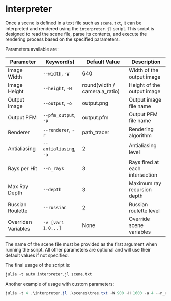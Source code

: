 # Interpreter
Once a scene is defined in a text file such as `scene.txt`, it can be interpreted and rendered using the `interpreter.jl` script. This script is designed to read the scene file, parse its contents, and execute the rendering process based on the specified parameters.

Parameters available are:

| Parameter             | Keyword(s)            | Default Value   | Description                       |
|-----------------------|-----------------------|-----------------|-----------------------------------|
| Image Width           | `--width`, `-W`       | 640             | Width of the output image         |
| Image Height          | `--height`, `-H`      | round(width / camera.a_ratio)                | Height of the output image        |
| Output Image          | `--output`, `-o`      | output.png      | Output image file name            |
| Output PFM            | `--pfm_output`, `-p`  | output.pfm      | Output PFM file name              |
| Renderer              | `--renderer`, -`r`    | path_tracer     | Rendering algorithm               |
| Antialiasing          | `--antialiasing`, `-a`| 2               | Antialiasing level                |
| Rays per Hit          | `--n_rays`            | 3               | Rays fired at each intersection   |
| Max Ray Depth         | `--depth`             | 3               | Maximum ray recursion depth       |
| Russian Roulette      | `--russian`           | 2               | Russian roulette level            |
| Overriden Variables   | `-v [var1 1.0...]`    | None            | Override scene variables          |

The name of the scene file must be provided as the first argument when running the script. All other parameters are optional and will use their default values if not specified.

The final usage of the script is:
```shell
julia -t auto interpreter.jl scene.txt
```
Another example of usage with custom parameters:
```powershell
julia -t 4 .\interpreter.jl .\scenes\tree.txt -W 900 -H 1600 -a 4 --n_rays 4 --depth 3 -o .\Images\tree_path_1600x900_4_4_3_2.png -p .\Images\tree_path_900x1600_4_4_3_2.pfm
```